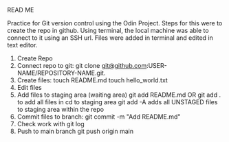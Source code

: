 READ ME

Practice for Git version control using the Odin Project. 
Steps for this were to create the repo in github. Using terminal, the local
machine was able to connect to it using an SSH url. Files were added in 
terminal and edited in text editor.

1. Create Repo
2. Connect repo to git: 
	git clone git@github.com:USER-NAME/REPOSITORY-NAME.git. 
3. Create files:
	touch README.md
	touch hello_world.txt
4. Edit files
5. Add files to staging area (waiting area)
	git add README.md OR
	git add . to add all files in cd to staging area
	git add -A adds all UNSTAGED files to staging area within the repo
6. Commit files to branch:
	git commit -m "Add README.md"
7. Check work with git log
8. Push to main branch
	git push origin main
